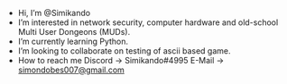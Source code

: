 - Hi, I’m @Simikando
- I’m interested in network security, computer hardware and old-school Multi User Dongeons (MUDs).
- I’m currently learning Python.
- I’m looking to collaborate on testing of ascii based game.
- How to reach me 
    Discord -> Simikando#4995
    E-Mail -> simondobes007@gmail.com
